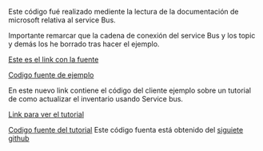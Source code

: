 Este código fué realizado mediente la lectura de la documentación de microsoft relativa al service Bus.

Importante remarcar que la cadena de conexión del service Bus y los topic y demás los he borrado tras hacer el ejemplo. 

[Este es el link con la fuente](https://learn.microsoft.com/es-es/azure/service-bus-messaging/service-bus-messaging-overview)

[Codigo fuente de ejemplo](./ServiceBusTopicExample/)

En este nuevo link contiene el código del cliente ejemplo sobre un tutorial de como actualizar el inventario usando Service bus. 

[Link para ver el tutorial](https://learn.microsoft.com/es-es/azure/service-bus-messaging/service-bus-tutorial-topics-subscriptions-portal)

[Codigo fuente del tutorial](./azure-service-bus/)
Este código fuenta está obtenido del [siguiete github](https://github.com/Azure/azure-service-bus.git)

